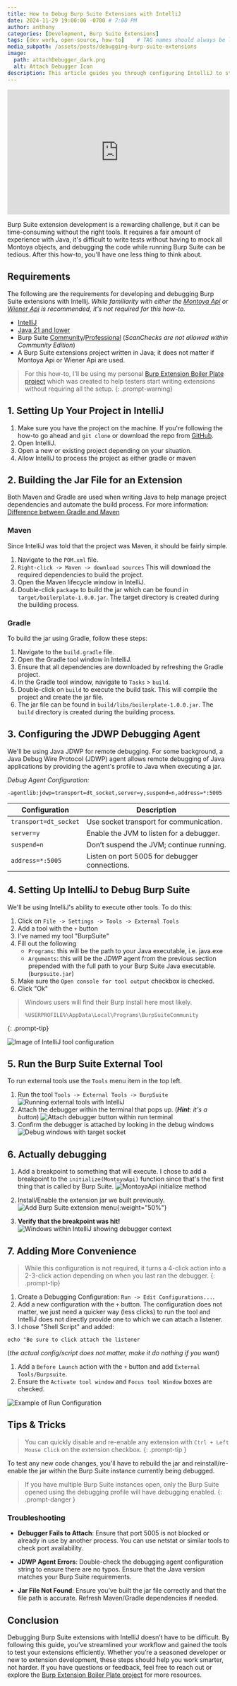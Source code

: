 ```yaml
--- 
title: How to Debug Burp Suite Extensions with IntelliJ
date: 2024-11-29 19:00:00 -0700 # 7:00 PM
author: anthony   
categories: [Development, Burp Suite Extensions]
tags: [dev work, open-source, how-to]    # TAG names should always be lowercase
media_subpath: /assets/posts/debugging-burp-suite-extensions
image:
  path: attachDebugger_dark.png
  alt: Attach Debugger Icon
description: This article guides you through configuring IntelliJ to start a debugging session with Burp Suite seamlessly at the click of a button. Streamline your workflow and enhance your ability to test Burp Suite extensions faster and more efficiently.
---
```


<style>
  .video-container {
    position: relative;
    width: 100%;
    padding-bottom: 56.25%; /* Aspect ratio 16:9 */
    height: 0;
    overflow: hidden;
  }
  .video-container iframe {
    position: absolute;
    top: 0;
    left: 0;
    width: 100%;
    height: 100%;
    border: 0;
  }
</style>

<div class="video-container">
  <iframe 
    src="https://www.youtube.com/embed/pz_SwOx9twI" 
    title="How-To Debug Burp Suite Extensions with IntelliJ" 
    allow="accelerometer; autoplay; clipboard-write; encrypted-media; gyroscope; picture-in-picture; web-share" 
    referrerpolicy="strict-origin-when-cross-origin" 
    allowfullscreen>
  </iframe>
</div>


Burp Suite extension development is a rewarding challenge, but it can be time-consuming without the right tools. It requires a fair amount of experience with Java, it's difficult to write tests without having to mock all Montoya objects, and debugging the code while running Burp Suite can be tedious. After this how-to, you'll have one less thing to think about.

##  Requirements
The following are the requirements for developing and debugging Burp Suite extensions with Intellij. *While familiarity with either the [Montoya Api](https://portswigger.github.io/burp-extensions-montoya-api/javadoc/burp/api/montoya/MontoyaApi.html) or [Wiener Api](https://github.com/PortSwigger/burp-extender-api) is recommended, it's not required for this how-to.*

- [IntelliJ](https://www.jetbrains.com/idea/download/)
- [Java 21 and lower](https://portswigger.net/burp/documentation/desktop/extensions/creating)
- Burp Suite [Community](https://portswigger.net/burp/communitydownload)/[Professional](https://portswigger.net/burp/pro) (*ScanChecks are not allowed within Community Edition*)
- A Burp Suite extensions project written in Java; it does not matter if Montoya Api or Wiener Api are used.

> For this how-to, I'll be using my personal [Burp Extension Boiler Plate project](https://github.com/ahanel13/Burp-Extension-Boilerplate) which was created to help testers start writing extensions without requiring all the setup.
{: .prompt-warning}

## 1. Setting Up Your Project in IntelliJ
1. Make sure you have the project on the machine. If you're following the how-to go ahead and `git clone` or download the repo from [GitHub](https://github.com/ahanel13/Burp-Extension-Boilerplate).
2. Open IntelliJ.
3. Open a new or existing project depending on your situation.
4. Allow IntelliJ to process the project as either gradle or maven

## 2. Building the Jar File for an Extension
Both Maven and Gradle are used when writing Java to help manage project dependencies and automate the build process. For more information: [Difference between Gradle and Maven](https://www.geeksforgeeks.org/difference-between-gradle-and-maven/)

### Maven
Since IntelliJ was told that the project was Maven, it should be fairly simple.
1. Navigate to the `POM.xml` file.
2. `Right-click -> Maven -> download sources` This will download the required dependencies to build the project.
3. Open the Maven lifecycle window in IntelliJ.
4. Double-click `package` to build the jar which can be found in `target/boilerplate-1.0.0.jar`. The target directory is created during the building process.

### Gradle
To build the jar using Gradle, follow these steps:
1. Navigate to the `build.gradle` file.
2. Open the Gradle tool window in IntelliJ.
3. Ensure that all dependencies are downloaded by refreshing the Gradle project.
4. In the Gradle tool window, navigate to `Tasks` > `build`.
5. Double-click on `build` to execute the build task. This will compile the project and create the jar file.
6. The jar file can be found in `build/libs/boilerplate-1.0.0.jar`. The `build` directory is created during the building process.

## 3. Configuring the JDWP Debugging Agent
We'll be using Java JDWP for remote debugging. For some background, a Java Debug Wire Protocol (JDWP) agent allows remote debugging of Java applications by providing the agent's profile to Java when executing a jar.

*Debug Agent Configuration:*
```
-agentlib:jdwp=transport=dt_socket,server=y,suspend=n,address=*:5005
```

| Configuration         | Description                                   |
| --------------------- | --------------------------------------------- |
| `transport=dt_socket` | Use socket transport for communication.       |
| `server=y`            | Enable the JVM to listen for a debugger.      |
| `suspend=n`           | Don’t suspend the JVM; continue running.      |
| `address=*:5005`      | Listen on port 5005 for debugger connections. |

## 4. Setting Up IntelliJ to Debug Burp Suite
We'll be using IntelliJ's ability to execute other tools. To do this:
1. Click on `File -> Settings -> Tools -> External Tools`
2. Add a tool with the `+` button
3. I've named my tool "BurpSuite"
4. Fill out the following
   - `Programs`: this will be the path to your Java executable, i.e. java.exe 
   - `Arguments`: this will be the *JDWP* agent from the previous section prepended with the full path to your Burp Suite Java executable. (`burpsuite.jar`)
5. Make sure the `Open console for tool output` checkbox is checked.
6. Click "Ok" 

> Windows users will find their Burp install here most likely.
> ```
> %USERPROFILE%\AppData\Local\Programs\BurpSuiteCommunity
> ```
{: .prompt-tip}

![Image of IntelliJ tool configuration](intellijToolConfig.png)

## 5. Run the Burp Suite External Tool
To run external tools use the `Tools` menu item in the top left.

1. Run the tool `Tools -> External Tools -> BurpSuite`
  ![Running external tools with IntelliJ](intellijExternalTools.png)
1. Attach the debugger within the terminal that pops up. (_**Hint**: it's a button_)
  ![Attach debugger button within run terminal](intellijAttachDebuggerBtn.png)
1. Confirm the debugger is attached by looking in the debug windows
  ![Debug windows with target socket](debugWindow.png)

## 6. Actually debugging
1. Add a breakpoint to something that will execute.
  I chose to add a breakpoint to the `initialize(MontoyaApi)` function since that's the first thing that is called by Burp Suite.
  ![MontoyaApi initialize method](initializeMethod.png)

2. Install/Enable the extension jar we built previously.
  ![Add Burp Suite extension menu](addBurpExtensionMenu.png){:weight="50%"}

3. **Verify that the breakpoint was hit!**
  ![Windows within IntelliJ showing debugger context](intellijDebugingContext.png)

## 7. Adding More Convenience
> While this configuration is not required, it turns a 4-click action into a 2-3-click action depending on when you last ran the debugger. 
{: .prompt-tip}

1. Create a Debugging Configuration: `Run -> Edit Configurations...`.
2. Add a new configuration with the `+` button. The configuration does not matter, we just need a quicker way (less clicks) to run the tool and IntelliJ does not directly provide one to which we can attach a listener.
3. I chose "Shell Script" and added:
  ```
  echo "Be sure to click attach the listener
  ``` 
  (_the actual config/script does not matter, make it do nothing if you want_)
1. Add a `Before Launch` action with the `+` button and add `External Tools/Burpsuite`.
2. Ensure the `Activate tool window` and `Focus tool Window` boxes are checked.

![Example of Run Configuration](debugBurpRunConfig.png)

## Tips & Tricks
> You can quickly disable and re-enable any extension with `Ctrl + Left Mouse Click` on the extension checkbox.
{: .prompt-tip }

To test any new code changes, you'll have to rebuild the jar and reinstall/re-enable the jar within the Burp Suite instance currently being debugged.

> If you have multiple Burp Suite instances open, only the Burp Suite opened using the debugging profile will have debugging enabled.
{: .prompt-danger }


### Troubleshooting
- **Debugger Fails to Attach**: Ensure that port 5005 is not blocked or already in use by another process. You can use netstat or similar tools to check port availability.

- **JDWP Agent Errors**: Double-check the debugging agent configuration string to ensure there are no typos. Ensure that the Java version matches your Burp Suite requirements.

- **Jar File Not Found**: Ensure you’ve built the jar file correctly and that the file path is accurate. Refresh Maven/Gradle dependencies if needed.

## Conclusion
Debugging Burp Suite extensions with IntelliJ doesn’t have to be difficult. By following this guide, you’ve streamlined your workflow and gained the tools to test your extensions efficiently. Whether you’re a seasoned developer or new to extension development, these steps should help you work smarter, not harder. If you have questions or feedback, feel free to reach out or explore the [Burp Extension Boiler Plate project](https://github.com/ahanel13/Burp-Extension-Boilerplate) for more resources.
